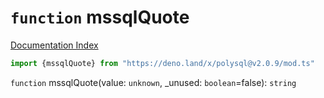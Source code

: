 # `function` mssqlQuote

[Documentation Index](../README.md)

```ts
import {mssqlQuote} from "https://deno.land/x/polysql@v2.0.9/mod.ts"
```

`function` mssqlQuote(value: `unknown`, \_unused: `boolean`=false): `string`

